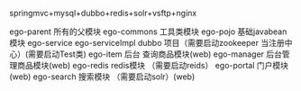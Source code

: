 springmvc+mysql+dubbo+redis+solr+vsftp+nginx

ego-parent  所有的父模块
ego-commons  工具类模块
ego-pojo   基础javabean 模块
ego-service  ego-serviceImpl   dubbo 项目（需要启动zookeeper 当注册中心）(需要启动Test类)
ego-item  后台 查询商品模块(web)
ego-manager  后台管理商品模块(web)
ego-redis  redis模块  （需要启动reids）
ego-portal  门户模块(web)
ego-search  搜索模块 （需要启动solr）(web)